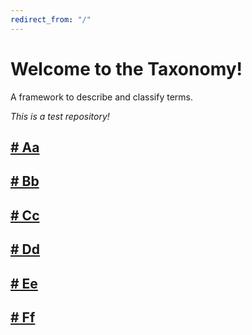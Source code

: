 ```yaml
---
redirect_from: "/"
---
```


# Welcome to the Taxonomy! 

A framework to describe and classify terms.

*This is a test repository!*

## [# Aa](Aa.md)

## [# Bb](Bb.md)

## [# Cc](Cc.md)

## [# Dd](Dd.md)

## [# Ee](Ee.md)

## [# Ff](Ff.md)


